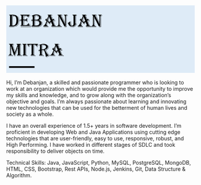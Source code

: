 ![](DM.png)

Hi, I’m Debanjan, a skilled and passionate programmer who is looking to work at an organization which would provide me the opportunity to improve my skills and knowledge, and to grow along with the organization’s objective and goals. I’m always passionate about learning and innovating new technologies that can be used for the betterment of human lives and society as a whole.

I have an overall experience of 1.5+ years in software development. I’m proficient in developing Web and Java Applications using cutting edge technologies that are user-friendly, easy to use, responsive, robust, and High Performing. I have worked in different stages of SDLC and took responsibility to deliver objects on time. 

Technical Skills:
Java, JavaScript, Python, MySQL, PostgreSQL, MongoDB, HTML, CSS, Bootstrap, Rest APIs, Node.js, Jenkins, Git, Data Structure & Algorithm.
